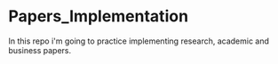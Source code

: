 # Papers_Implementation
 In this repo i'm going to practice implementing research, academic and business papers.
